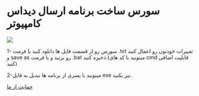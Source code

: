 # سورس ساخت برنامه ارسال دیداس کامپیوتر  
<img src="https://github.com/lil-MoS/ddospc/blob/main/1.PNG">

 1- سورس رو از قسمت فایل ها دانلود کنید با فرمت .txt تغییرات خودتون رو اعمال کنید و save as رو بزنید و با فرمت .bat ذخیره کنید.(میتونید با کد های cmd قابلیت اضافی کنید)




2-میتونید با یسری از برنامه ها تبدیل به فایل exe نیز بکنید. 



 
<a href="http://idpay.ir"> حمایت از  ما</a>

